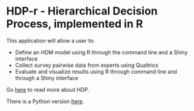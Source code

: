 # HDP-r - Hierarchical Decision Process, implemented in R

This application will allow a user to:

-	Define an HDM model using R through the command line and a Shiny interface
-	Collect survey pairwise data from experts using Qualtrics
-	Evaluate and visualize results using R through command line and through a 
Shiny interface

Go [here](https://en.wikipedia.org/wiki/Hierarchical_decision_process) to read more about HDP.

There is a Python version [here](https://github.com/yajacob/hdm_project).